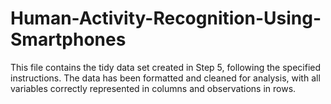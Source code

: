# Human-Activity-Recognition-Using-Smartphones
This file contains the tidy data set created in Step 5, following the specified instructions. The data has been formatted and cleaned for analysis, with all variables correctly represented in columns and observations in rows.
